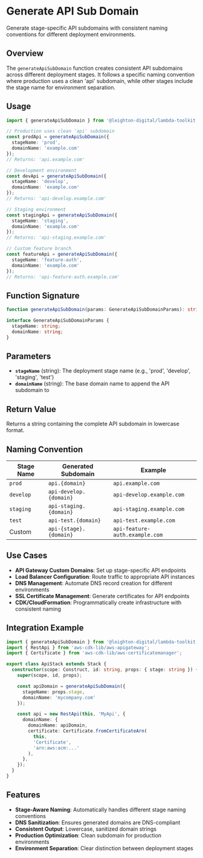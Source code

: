 # Generate API Sub Domain

Generate stage-specific API subdomains with consistent naming conventions for different deployment environments.

## Overview

The `generateApiSubDomain` function creates consistent API subdomains across different deployment stages. It follows a specific naming convention where production uses a clean 'api' subdomain, while other stages include the stage name for environment separation.

## Usage

```ts
import { generateApiSubDomain } from '@leighton-digital/lambda-toolkit';

// Production uses clean 'api' subdomain
const prodApi = generateApiSubDomain({
  stageName: 'prod',
  domainName: 'example.com'
});
// Returns: 'api.example.com'

// Development environment
const devApi = generateApiSubDomain({
  stageName: 'develop',
  domainName: 'example.com'
});
// Returns: 'api-develop.example.com'

// Staging environment
const stagingApi = generateApiSubDomain({
  stageName: 'staging',
  domainName: 'example.com'
});
// Returns: 'api-staging.example.com'

// Custom feature branch
const featureApi = generateApiSubDomain({
  stageName: 'feature-auth',
  domainName: 'example.com'
});
// Returns: 'api-feature-auth.example.com'
```

## Function Signature

```ts
function generateApiSubDomain(params: GenerateApiSubDomainParams): string

interface GenerateApiSubDomainParams {
  stageName: string;
  domainName: string;
}
```

## Parameters

- **`stageName`** (string): The deployment stage name (e.g., 'prod', 'develop', 'staging', 'test')
- **`domainName`** (string): The base domain name to append the API subdomain to

## Return Value

Returns a string containing the complete API subdomain in lowercase format.

## Naming Convention

| Stage Name | Generated Subdomain | Example |
|------------|-------------------|---------|
| `prod` | `api.{domain}` | `api.example.com` |
| `develop` | `api-develop.{domain}` | `api-develop.example.com` |
| `staging` | `api-staging.{domain}` | `api-staging.example.com` |
| `test` | `api-test.{domain}` | `api-test.example.com` |
| Custom | `api-{stage}.{domain}` | `api-feature-auth.example.com` |

## Use Cases

- **API Gateway Custom Domains**: Set up stage-specific API endpoints
- **Load Balancer Configuration**: Route traffic to appropriate API instances
- **DNS Management**: Automate DNS record creation for different environments
- **SSL Certificate Management**: Generate certificates for API endpoints
- **CDK/CloudFormation**: Programmatically create infrastructure with consistent naming

## Integration Example

```ts
import { generateApiSubDomain } from '@leighton-digital/lambda-toolkit';
import { RestApi } from 'aws-cdk-lib/aws-apigateway';
import { Certificate } from 'aws-cdk-lib/aws-certificatemanager';

export class ApiStack extends Stack {
  constructor(scope: Construct, id: string, props: { stage: string }) {
    super(scope, id, props);

    const apiDomain = generateApiSubDomain({
      stageName: props.stage,
      domainName: 'mycompany.com'
    });

    const api = new RestApi(this, 'MyApi', {
      domainName: {
        domainName: apiDomain,
        certificate: Certificate.fromCertificateArn(
          this,
          'Certificate',
          'arn:aws:acm:...'
        ),
      },
    });
  }
}
```

## Features

- **Stage-Aware Naming**: Automatically handles different stage naming conventions
- **DNS Sanitization**: Ensures generated domains are DNS-compliant
- **Consistent Output**: Lowercase, sanitized domain strings
- **Production Optimization**: Clean subdomain for production environments
- **Environment Separation**: Clear distinction between deployment stages
